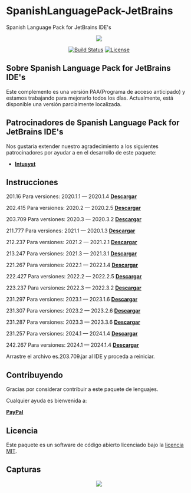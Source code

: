 # SpanishLanguagePack-JetBrains
Spanish Language Pack for JetBrains IDE's

<p align="center"><img src="https://github.com/macastro/SpanishLanguagePack-JetBrains/blob/master/es.201.16/META-INF/pluginIcon.svg"></p>

<p align="center">
<a href="https://travis-ci.org/laravel/framework"><img src="https://travis-ci.org/laravel/framework.svg" alt="Build Status"></a>
<a href="https://packagist.org/packages/laravel/framework"><img src="https://poser.pugx.org/laravel/framework/license.svg" alt="License"></a>
</p>

## Sobre Spanish Language Pack for JetBrains IDE's

Este complemento es una versión PAA(Programa de acceso anticipado) y estamos trabajando para mejorarlo todos los días. Actualmente, está disponible una versión parcialmente localizada.

## Patrocinadores de Spanish Language Pack for JetBrains IDE's

Nos gustaría extender nuestro agradecimiento a los siguientes patrocinadores por ayudar a en el desarrollo de este paquete:

- **[Intusyst](https://intusyst.com)**

## Instrucciones

201.16	Para versiones:	2020.1.1 — 2020.1.4	**[Descargar](https://github.com/macastro/SpanishLanguagePack-JetBrains/raw/master/Build/es.201.16.jar)**

202.415	Para versiones:	2020.2 — 2020.2.5	**[Descargar](https://github.com/macastro/SpanishLanguagePack-JetBrains/raw/master/Build/es.202.415.jar)**

203.709	Para versiones:	2020.3 — 2020.3.2	**[Descargar](https://github.com/macastro/SpanishLanguagePack-JetBrains/raw/master/Build/es.203.709.jar)**

211.777	Para versiones:	2021.1 — 2020.1.3	**[Descargar](https://github.com/macastro/SpanishLanguagePack-JetBrains/raw/master/Build/es.211.777.jar)**

212.237	Para versiones:	2021.2 — 2021.2.1	**[Descargar](https://github.com/macastro/SpanishLanguagePack-JetBrains/raw/master/Build/es.212.237.jar)**

213.247	Para versiones:	2021.3 — 2021.3.1	**[Descargar](https://github.com/macastro/SpanishLanguagePack-JetBrains/raw/master/Build/es.213.247.jar)**

221.267	Para versiones:	2022.1 — 2022.1.4	**[Descargar](https://github.com/macastro/SpanishLanguagePack-JetBrains/raw/master/Build/es.221.267.jar)**

222.427	Para versiones:	2022.2 — 2022.2.5	**[Descargar](https://github.com/macastro/SpanishLanguagePack-JetBrains/raw/master/Build/es.222.427.jar)**

223.237	Para versiones:	2022.3 — 2022.3.2	**[Descargar](https://github.com/macastro/SpanishLanguagePack-JetBrains/raw/master/Build/es.223.237.jar)**

231.297	Para versiones:	2023.1 — 2023.1.6	**[Descargar](https://github.com/macastro/SpanishLanguagePack-JetBrains/raw/master/Build/es.231.297.jar)**

231.307	Para versiones:	2023.2 — 2023.2.6	**[Descargar](https://github.com/macastro/SpanishLanguagePack-JetBrains/raw/master/Build/es.232.307.jar)**

231.287	Para versiones:	2023.3 — 2023.3.6	**[Descargar](https://github.com/macastro/SpanishLanguagePack-JetBrains/raw/master/Build/es.233.287.jar)**

231.257	Para versiones:	2024.1 — 2024.1.4	**[Descargar](https://github.com/macastro/SpanishLanguagePack-JetBrains/raw/master/Build/es.241.257.jar)**

242.267	Para versiones:	2024.1 — 2024.1.4	**[Descargar](https://github.com/macastro/SpanishLanguagePack-JetBrains/raw/master/Build/es.242.267.jar)**

Arrastre el archivo es.203.709.jar al IDE y proceda a reiniciar.

## Contribuyendo

Gracias por considerar contribuir a este paquete de lenguajes.

Cualquier ayuda es bienvenida a:

**[PayPal](https://www.paypal.com/paypalme/intusist/3)**

## Licencia

Este paquete es un software de código abierto licenciado bajo la [licencia MIT](http://opensource.org/licenses/MIT).

## Capturas

<p align="center"><img src="https://github.com/macastro/SpanishLanguagePack-JetBrains/blob/master/Capturas%20de%20Pantalla/PHPStorm.png"></p>
